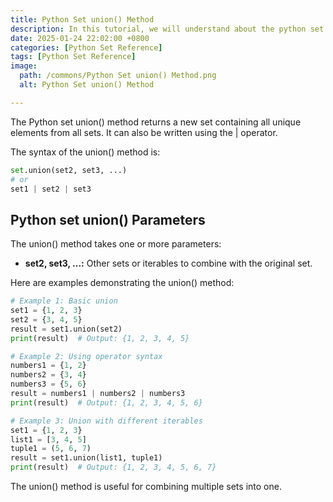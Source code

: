 ```yaml
---
title: Python Set union() Method 
description: In this tutorial, we will understand about the python set union() method and its uses.
date: 2025-01-24 22:02:00 +0800
categories: [Python Set Reference]
tags: [Python Set Reference]
image:
  path: /commons/Python Set union() Method.png
  alt: Python Set union() Method 

---
```


The Python set union() method returns a new set containing all unique elements from all sets. It can also be written using the | operator.

The syntax of the union() method is:

```python
set.union(set2, set3, ...)
# or
set1 | set2 | set3
```

## Python set union() Parameters

The union() method takes one or more parameters:

* **set2, set3, ...:** Other sets or iterables to combine with the original set.

Here are examples demonstrating the union() method:

```python
# Example 1: Basic union
set1 = {1, 2, 3}
set2 = {3, 4, 5}
result = set1.union(set2)
print(result)  # Output: {1, 2, 3, 4, 5}

# Example 2: Using operator syntax
numbers1 = {1, 2}
numbers2 = {3, 4}
numbers3 = {5, 6}
result = numbers1 | numbers2 | numbers3
print(result)  # Output: {1, 2, 3, 4, 5, 6}

# Example 3: Union with different iterables
set1 = {1, 2, 3}
list1 = [3, 4, 5]
tuple1 = (5, 6, 7)
result = set1.union(list1, tuple1)
print(result)  # Output: {1, 2, 3, 4, 5, 6, 7}
```

The union() method is useful for combining multiple sets into one.